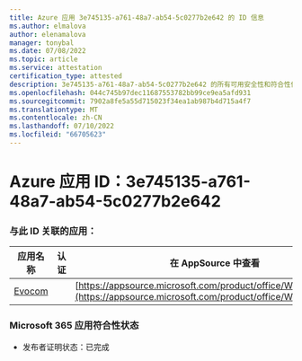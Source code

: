 ```yaml
---
title: Azure 应用 3e745135-a761-48a7-ab54-5c0277b2e642 的 ID 信息
ms.author: elmalova
author: elenamalova
manager: tonybal
ms.date: 07/08/2022
ms.topic: article
ms.service: attestation
certification_type: attested
description: 3e745135-a761-48a7-ab54-5c0277b2e642 的所有可用安全性和符合性信息信息。
ms.openlocfilehash: 044c745b97dec11687553782bb99ce9ea5afd931
ms.sourcegitcommit: 7902a8fe5a55d715023f34ea1ab987b4d715a4f7
ms.translationtype: MT
ms.contentlocale: zh-CN
ms.lasthandoff: 07/10/2022
ms.locfileid: "66705623"
---
```

# <a name="azure-app-id-3e745135-a761-48a7-ab54-5c0277b2e642"></a>Azure 应用 ID：3e745135-a761-48a7-ab54-5c0277b2e642


### <a name="apps-associated-with-this-id"></a>与此 ID 关联的应用：
| **应用名称** | **认证** | **在 AppSource 中查看** |
|--------------|---------------|-----------------------|
| [Evocom](../forward/WA200002050.md) |  | [https://appsource.microsoft.com/product/office/WA200002050](https://appsource.microsoft.com/product/office/WA200002050) |

### <a name="microsoft-365-app-compliance-status"></a>Microsoft 365 应用符合性状态
- 发布者证明状态：已完成
